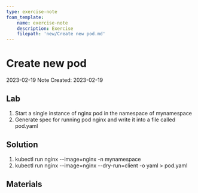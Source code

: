 ```yaml
---
type: exercise-note
foam_template:
    name: exercise-note
    description: Exercise
    filepath: 'new/Create new pod.md'
---
```

# Create new pod
2023-02-19
Note Created: 2023-02-19

## Lab 

1. Start a single instance of nginx pod in the namespace of mynamespace
2. Generate spec for running pod nginx and write it into a file called pod.yaml

## Solution

1. kubectl run nginx --image=nginx -n mynamespace
2. kubectl run nginx --image=nginx --dry-run=client -o yaml > pod.yaml

## Materials